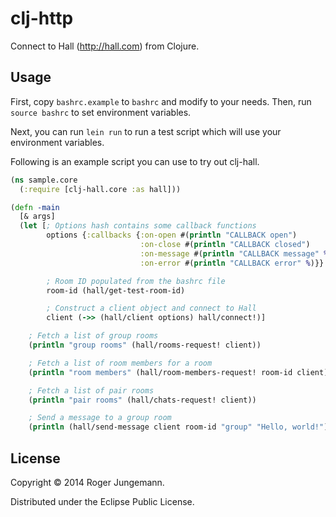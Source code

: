 # clj-http

Connect to Hall (http://hall.com) from Clojure.

## Usage

First, copy `bashrc.example` to `bashrc` and modify to your needs. Then, run
`source bashrc` to set environment variables.

Next, you can run `lein run` to run a test script which will use your
environment variables.

Following is an example script you can use to try out clj-hall.

```clojure
(ns sample.core
  (:require [clj-hall.core :as hall]))

(defn -main
  [& args]
  (let [; Options hash contains some callback functions
        options {:callbacks {:on-open #(println "CALLBACK open")
                             :on-close #(println "CALLBACK closed")
                             :on-message #(println "CALLBACK message" %)
                             :on-error #(println "CALLBACK error" %)}}

        ; Room ID populated from the bashrc file
        room-id (hall/get-test-room-id)

        ; Construct a client object and connect to Hall
        client (->> (hall/client options) hall/connect!)]

    ; Fetch a list of group rooms
    (println "group rooms" (hall/rooms-request! client))

    ; Fetch a list of room members for a room
    (println "room members" (hall/room-members-request! room-id client))

    ; Fetch a list of pair rooms
    (println "pair rooms" (hall/chats-request! client))

    ; Send a message to a group room
    (println (hall/send-message client room-id "group" "Hello, world!"))))
```

## License

Copyright © 2014 Roger Jungemann.

Distributed under the Eclipse Public License.

